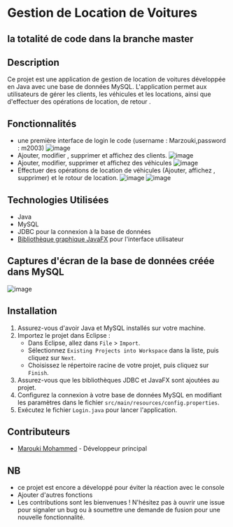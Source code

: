 # Gestion de Location de Voitures
## la totalité de code dans la branche master
## Description

Ce projet est une application de gestion de location de voitures développée en Java avec une base de données MySQL. L'application permet aux utilisateurs de gérer les clients, les véhicules et les locations, ainsi que d'effectuer des opérations de location, de retour .

## Fonctionnalités


- une première interface de login
 le code (username : Marzouki,password : m2003)
![image](https://github.com/marzouki-mohammed/gestion_location/assets/168875780/1d60a0da-88e7-4d6d-98a6-94ffdd884a8d)
- Ajouter, modifier , supprimer et affichez des clients.
![image](https://github.com/marzouki-mohammed/gestion_location/assets/168875780/6ad09cce-ac96-4fdd-b861-77c73d780207)
- Ajouter, modifier, supprimer et affichez  des véhicules
![image](https://github.com/marzouki-mohammed/gestion_location/assets/168875780/3899685b-bbdc-456d-9457-e03fcb8062fa)
- Effectuer des opérations de location de véhicules (Ajouter, affichez , supprimer) et le rotour de location.
![image](https://github.com/marzouki-mohammed/gestion_location/assets/168875780/bc9c99ce-70c0-4b08-a78f-f320a10fec80)
![image](https://github.com/marzouki-mohammed/gestion_location/assets/168875780/90fcfb82-169a-45a6-abfb-eb8c9e783c59)




## Technologies Utilisées

- Java
- MySQL
- JDBC pour la connexion à la base de données
- [Bibliothèque graphique JavaFX](https://openjfx.io/) pour l'interface utilisateur

## Captures d'écran de la base de données créée dans MySQL
![image](https://github.com/marzouki-mohammed/gestion_location/assets/168875780/3214d986-7d7e-479a-a8bf-fd0935a69edc)

## Installation

1. Assurez-vous d'avoir Java et MySQL installés sur votre machine.
2. Importez le projet dans Eclipse :
   - Dans Eclipse, allez dans `File` > `Import`.
   - Sélectionnez `Existing Projects into Workspace` dans la liste, puis cliquez sur `Next`.
   - Choisissez le répertoire racine de votre projet, puis cliquez sur `Finish`.
3. Assurez-vous que les bibliothèques JDBC et JavaFX sont ajoutées au projet.
4. Configurez la connexion à votre base de données MySQL en modifiant les paramètres dans le fichier `src/main/resources/config.properties`.
5. Exécutez le fichier `Login.java` pour lancer l'application.

## Contributeurs

- [Marouki Mohammed](https://github.com/marzouki-mohammed) - Développeur principal

## NB
- ce projet est encore a développé pour éviter  la réaction avec le console
- Ajouter d'autres fonctions
- Les contributions sont les bienvenues ! N'hésitez pas à ouvrir une issue pour signaler un bug ou à soumettre une demande de fusion pour une nouvelle fonctionnalité.

